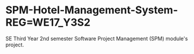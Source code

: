 # SPM-Hotel-Management-System-REG=WE17_Y3S2
SE Third Year 2nd semester Software Project Management (SPM) module's project.
